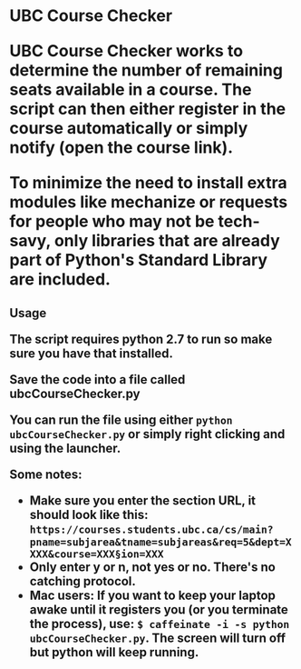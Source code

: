 <h1>UBC Course Checker</h>

<p>UBC Course Checker works to determine the number of remaining seats available in a course. The script can then either register in the course automatically or simply notify (open the course link).</p>
<p>To minimize the need to install extra modules like mechanize or requests for people who may not be tech-savy, only libraries that are already part of Python's Standard Library are included.</p>

<h2>Usage</h>
<p>The script requires python 2.7 to run so make sure you have that installed.</p>
<p>Save the code into a file called ubcCourseChecker.py</p>
<p>You can run the file using either  <code>python ubcCourseChecker.py</code> or simply right clicking and using the launcher.</p>
<p>Some notes:</p>
<ul>
  <li>Make sure you enter the section URL, it should look like this: <code>https://courses.students.ubc.ca/cs/main?pname=subjarea&tname=subjareas&req=5&dept=XXXX&course=XXX&section=XXX</code></li>
  <li>Only enter <b>y</b> or <b>n</b>, not yes or no. There's no catching protocol.</li>
  <li>Mac users: If you want to keep your laptop awake until it registers you (or you terminate the process), use: <code>$ caffeinate -i -s python ubcCourseChecker.py</code>. The screen will turn off but python will keep running.</li>
</ul> 
